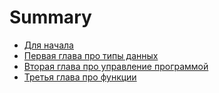 # Summary

* [Для начала](basic/0_introduction/README.md)
* [Первая глава про типы данных](basic/1_data_types/README.md)
* [Вторая глава про управление программой](basic/2_flow_control/README.md)
* [Третья глава про функции](basic/3_functions/README.md)
